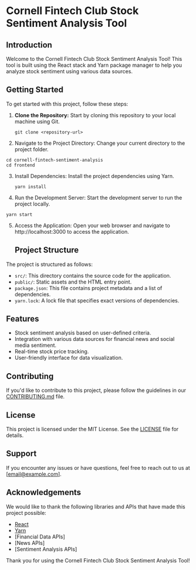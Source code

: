 # Cornell Fintech Club Stock Sentiment Analysis Tool

## Introduction
Welcome to the Cornell Fintech Club Stock Sentiment Analysis Tool! This tool is built using the React stack and Yarn package manager to help you analyze stock sentiment using various data sources.

## Getting Started
To get started with this project, follow these steps:

1. **Clone the Repository:** Start by cloning this repository to your local machine using Git.

   ```
   git clone <repository-url>
   ```

2. Navigate to the Project Directory: Change your current directory to the project folder.
```
cd cornell-fintech-sentiment-analysis
cd frontend
```
3. Install Dependencies: Install the project dependencies using Yarn.
   ```
   yarn install
   ```
4. Run the Development Server: Start the development server to run the project locally.
```
yarn start
```
5. Access the Application: Open your web browser and navigate to http://localhost:3000 to access the application.

   ## Project Structure
The project is structured as follows:

- `src/`: This directory contains the source code for the application.
- `public/`: Static assets and the HTML entry point.
- `package.json`: This file contains project metadata and a list of dependencies.
- `yarn.lock`: A lock file that specifies exact versions of dependencies.

## Features
- Stock sentiment analysis based on user-defined criteria.
- Integration with various data sources for financial news and social media sentiment.
- Real-time stock price tracking.
- User-friendly interface for data visualization.

## Contributing
If you'd like to contribute to this project, please follow the guidelines in our [CONTRIBUTING.md](CONTRIBUTING.md) file.

## License
This project is licensed under the MIT License. See the [LICENSE](LICENSE) file for details.

## Support
If you encounter any issues or have questions, feel free to reach out to us at [email@example.com].

## Acknowledgements
We would like to thank the following libraries and APIs that have made this project possible:
- [React](https://reactjs.org/)
- [Yarn](https://yarnpkg.com/)
- [Financial Data APIs]
- [News APIs]
- [Sentiment Analysis APIs]

Thank you for using the Cornell Fintech Club Stock Sentiment Analysis Tool!
